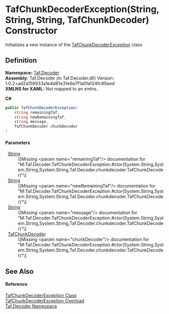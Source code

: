 # TafChunkDecoderException(String, String, String, TafChunkDecoder) Constructor


Initializes a new instance of the <a href="T_Taf_Decoder_TafChunkDecoderException.md">TafChunkDecoderException</a> class



## Definition
**Namespace:** <a href="N_Taf_Decoder.md">Taf.Decoder</a>  
**Assembly:** Taf.Decoder (in Taf.Decoder.dll) Version: 1.0.2+ad2a158933a1e4d81e31e9a7f1a0faf24fc95eed  
**XMLNS for XAML:** Not mapped to an xmlns.

**C#**
``` C#
public TafChunkDecoderException(
	string remainingTaf,
	string newRemainingTaf,
	string message,
	TafChunkDecoder chunkDecoder
)
```



#### Parameters
<dl><dt>  <a href="https://learn.microsoft.com/dotnet/api/system.string" target="_blank" rel="noopener noreferrer">String</a></dt><dd>\[Missing &lt;param name="remainingTaf"/&gt; documentation for "M:Taf.Decoder.TafChunkDecoderException.#ctor(System.String,System.String,System.String,Taf.Decoder.chunkdecoder.TafChunkDecoder)"\]</dd><dt>  <a href="https://learn.microsoft.com/dotnet/api/system.string" target="_blank" rel="noopener noreferrer">String</a></dt><dd>\[Missing &lt;param name="newRemainingTaf"/&gt; documentation for "M:Taf.Decoder.TafChunkDecoderException.#ctor(System.String,System.String,System.String,Taf.Decoder.chunkdecoder.TafChunkDecoder)"\]</dd><dt>  <a href="https://learn.microsoft.com/dotnet/api/system.string" target="_blank" rel="noopener noreferrer">String</a></dt><dd>\[Missing &lt;param name="message"/&gt; documentation for "M:Taf.Decoder.TafChunkDecoderException.#ctor(System.String,System.String,System.String,Taf.Decoder.chunkdecoder.TafChunkDecoder)"\]</dd><dt>  <a href="T_Taf_Decoder_chunkdecoder_TafChunkDecoder.md">TafChunkDecoder</a></dt><dd>\[Missing &lt;param name="chunkDecoder"/&gt; documentation for "M:Taf.Decoder.TafChunkDecoderException.#ctor(System.String,System.String,System.String,Taf.Decoder.chunkdecoder.TafChunkDecoder)"\]</dd></dl>

## See Also


#### Reference
<a href="T_Taf_Decoder_TafChunkDecoderException.md">TafChunkDecoderException Class</a>  
<a href="Overload_Taf_Decoder_TafChunkDecoderException__ctor.md">TafChunkDecoderException Overload</a>  
<a href="N_Taf_Decoder.md">Taf.Decoder Namespace</a>  

